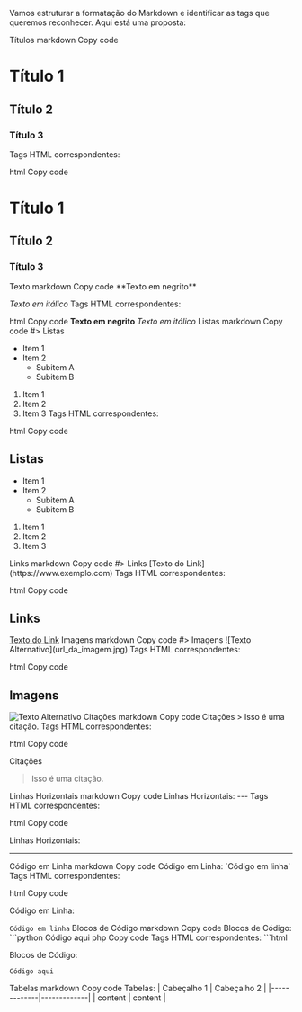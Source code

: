 Vamos estruturar a formatação do Markdown e identificar as tags que queremos reconhecer. Aqui está uma proposta:

Títulos
markdown
Copy code
# Título 1
## Título 2
### Título 3
Tags HTML correspondentes:

html
Copy code
<h1>Título 1</h1>
<h2>Título 2</h2>
<h3>Título 3</h3>
Texto
markdown
Copy code
**Texto em negrito**

*Texto em itálico*
Tags HTML correspondentes:

html
Copy code
<strong>Texto em negrito</strong>
<em>Texto em itálico</em>
Listas
markdown
Copy code
#> Listas
- Item 1
- Item 2
  - Subitem A
  - Subitem B

1. Item 1
2. Item 2
3. Item 3
Tags HTML correspondentes:

html
Copy code
<h2>Listas</h2>
<ul>
  <li>Item 1</li>
  <li>Item 2
    <ul>
      <li>Subitem A</li>
      <li>Subitem B</li>
    </ul>
  </li>
</ul>

<ol>
  <li>Item 1</li>
  <li>Item 2</li>
  <li>Item 3</li>
</ol>
Links
markdown
Copy code
#> Links
[Texto do Link](https://www.exemplo.com)
Tags HTML correspondentes:

html
Copy code
<h2>Links</h2>
<a href="https://www.exemplo.com">Texto do Link</a>
Imagens
markdown
Copy code
#> Imagens
![Texto Alternativo](url_da_imagem.jpg)
Tags HTML correspondentes:

html
Copy code
<h2>Imagens</h2>
<img src="url_da_imagem.jpg" alt="Texto Alternativo">
Citações
markdown
Copy code
Citações
> Isso é uma citação.
Tags HTML correspondentes:

html
Copy code
<p>Citações</p>
<blockquote>
  <p>Isso é uma citação.</p>
</blockquote>
Linhas Horizontais
markdown
Copy code
Linhas Horizontais:
---
Tags HTML correspondentes:

html
Copy code
<p>Linhas Horizontais:</p>
<hr>
Código em Linha
markdown
Copy code
Código em Linha:
`Código em linha`
Tags HTML correspondentes:

html
Copy code
<p>Código em Linha:</p>
<code>Código em linha</code>
Blocos de Código
markdown
Copy code
Blocos de Código:
```python
Código aqui
php
Copy code
Tags HTML correspondentes:
```html
<p>Blocos de Código:</p>
<pre><code class="python">Código aqui</code></pre>
Tabelas
markdown
Copy code
Tabelas:
| Cabeçalho 1 | Cabeçalho 2 |
|-------------|-------------|
|   content   |   content   |
